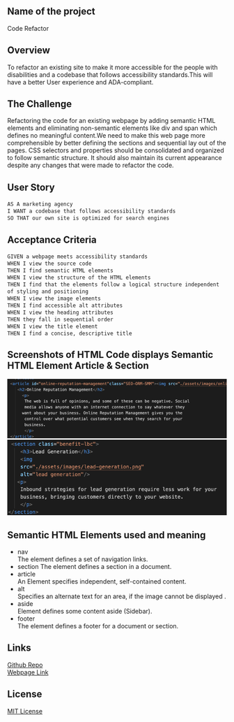 ## Name of the project
Code Refactor
## Overview
To refactor an existing site to make it more accessible for the people with disabilities and a codebase that follows accessibility standards.This will have a better User experience and ADA-compliant.
## The Challenge
Refactoring the code for an existing webpage by adding semantic HTML elements and eliminating non-semantic elements like div and span which defines no meaningful content.We need to make this web page more comprehensible by better defining the sections and sequential lay out of the pages.
CSS selectors and properties should be consolidated and organized to follow semantic structure. It should also maintain its current appearance despite any changes that were made to refactor the code.
## User Story
```
AS A marketing agency
I WANT a codebase that follows accessibility standards
SO THAT our own site is optimized for search engines
```
## Acceptance Criteria
```
GIVEN a webpage meets accessibility standards
WHEN I view the source code
THEN I find semantic HTML elements
WHEN I view the structure of the HTML elements
THEN I find that the elements follow a logical structure independent of styling and positioning
WHEN I view the image elements
THEN I find accessible alt attributes
WHEN I view the heading attributes
THEN they fall in sequential order
WHEN I view the title element
THEN I find a concise, descriptive title
```
## Screenshots of HTML Code displays Semantic HTML Element Article & Section
<img src="./assets/images/Article.png" alt="Screenshot of Article created in HTML"/>
<img src="./assets/images/section.png" alt="Screenshot of Sections created in HTML"/>

## Semantic HTML Elements used and meaning
- nav  
  The element defines a set of navigation links.
- section
  The element defines a section in a document.
- article  
  An Element specifies independent, self-contained content.
- alt  
  Specifies an alternate text for an area, if the image cannot be displayed .
- aside  
  Element defines some content aside (Sidebar).
- footer  
  The element defines a footer for a document or section.

## Links  
[Github Repo](https://github.com/ashachakre0906/Code-Refactoring)<br>
[Webpage Link](https://ashachakre0906.github.io/Code-Refactoring/)<br>
## License
[MIT License](.\assets\images\License.txt)
